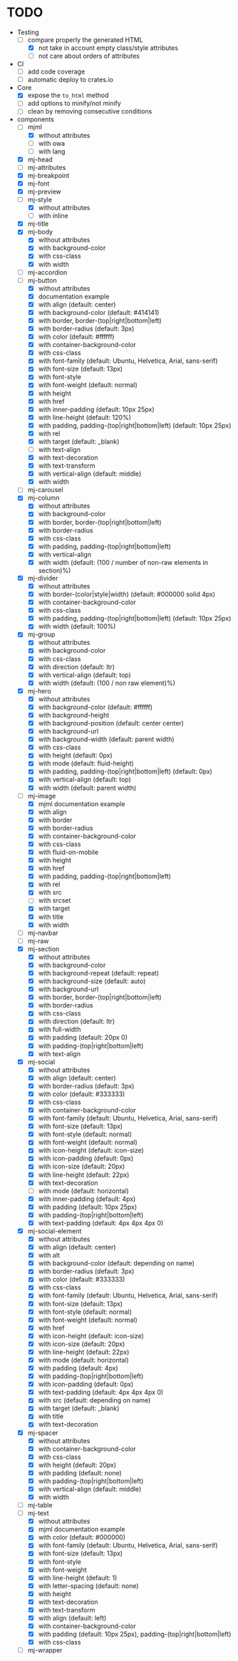 # TODO

- Testing
  - [ ] compare properly the generated HTML
    - [x] not take in account empty class/style attributes
    - [ ] not care about orders of attributes
- CI
  - [ ] add code coverage
  - [ ] automatic deploy to crates.io
- Core
  - [x] expose the `to_html` method
  - [ ] add options to minify/not minify
  - [ ] clean by removing consecutive conditions
- components
  - [ ] mjml
    - [x] without attributes
    - [ ] with owa
    - [ ] with lang
  - [x] mj-head
  - [ ] mj-attributes
  - [x] mj-breakpoint
  - [x] mj-font
  - [x] mj-preview
  - [ ] mj-style
    - [x] without attributes
    - [ ] with inline
  - [x] mj-title
  - [x] mj-body
    - [x] without attributes
    - [x] with background-color
    - [x] with css-class
    - [x] with width
  - [ ] mj-accordion
  - [ ] mj-button
    - [x] without attributes
    - [x] documentation example
    - [x] with align (default: center)
    - [x] with background-color (default: #414141)
    - [x] with border, border-(top|right|bottom|left)
    - [x] with border-radius (default: 3px)
    - [x] with color (default: #ffffff)
    - [x] with container-background-color
    - [x] with css-class
    - [x] with font-family (default: Ubuntu, Helvetica, Arial, sans-serif)
    - [x] with font-size (default: 13px)
    - [x] with font-style
    - [x] with font-weight (default: normal)
    - [x] with height
    - [x] with href
    - [x] with inner-padding (default: 10px 25px)
    - [x] with line-height (default: 120%)
    - [x] with padding, padding-(top|right|bottom|left) (default: 10px 25px)
    - [x] with rel
    - [x] with target (default: _blank)
    - [ ] with text-align
    - [x] with text-decoration
    - [x] with text-transform
    - [x] with vertical-align (default: middle)
    - [x] with width
  - [ ] mj-carousel
  - [x] mj-column
    - [x] without attributes
    - [x] with background-color
    - [x] with border, border-(top|right|bottom|left)
    - [x] with border-radius
    - [x] with css-class
    - [x] with padding, padding-(top|right|bottom|left)
    - [x] with vertical-align
    - [x] with width (default: (100 / number of non-raw elements in section)%)
  - [x] mj-divider
    - [x] without attributes
    - [x] with border-(color|style|width) (default: #000000 solid 4px)
    - [x] with container-background-color
    - [x] with css-class
    - [x] with padding, padding-(top|right|bottom|left) (default: 10px 25px)
    - [x] with width (default: 100%)
  - [x] mj-group
    - [x] without attributes
    - [x] with background-color
    - [x] with css-class
    - [x] with direction (default: ltr)
    - [x] with vertical-align (default: top)
    - [x] with width (default: (100 / non raw element)%)
  - [x] mj-hero
    - [x] without attributes
    - [x] with background-color (default: #ffffff)
    - [x] with background-height
    - [x] with background-position (default: center center)
    - [x] with background-url
    - [x] with background-width (default: parent width)
    - [x] with css-class
    - [x] with height (default: 0px)
    - [x] with mode (default: fluid-height)
    - [x] with padding, padding-(top|right|bottom|left) (default: 0px)
    - [x] with vertical-align (default: top)
    - [x] with width (default: parent width)
  - [ ] mj-image
    - [x] mjml documentation example
    - [x] with align
    - [x] with border
    - [x] with border-radius
    - [x] with container-background-color
    - [x] with css-class
    - [x] with fluid-on-mobile
    - [x] with height
    - [x] with href
    - [x] with padding, padding-(top|right|bottom|left)
    - [x] with rel
    - [x] with src
    - [ ] with srcset
    - [x] with target
    - [x] with title
    - [x] with width
  - [ ] mj-navbar
  - [ ] mj-raw
  - [x] mj-section
    - [x] without attributes
    - [x] with background-color
    - [x] with background-repeat (default: repeat)
    - [x] with background-size (default: auto)
    - [x] with background-url
    - [x] with border, border-(top|right|bottom|left)
    - [x] with border-radius
    - [x] with css-class
    - [x] with direction (default: ltr)
    - [x] with full-width
    - [x] with padding (default: 20px 0)
    - [x] with padding-(top|right|bottom|left)
    - [x] with text-align
  - [x] mj-social
    - [x] without attributes
    - [x] with align (default: center)
    - [x] with border-radius (default: 3px)
    - [x] with color (default: #333333)
    - [x] with css-class
    - [x] with container-background-color
    - [x] with font-family (default: Ubuntu, Helvetica, Arial, sans-serif)
    - [x] with font-size (default: 13px)
    - [x] with font-style (default: normal)
    - [x] with font-weight (default: normal)
    - [x] with icon-height (default: icon-size)
    - [x] with icon-padding (default: 0px)
    - [x] with icon-size (default: 20px)
    - [x] with line-height (default: 22px)
    - [x] with text-decoration
    - [ ] with mode (default: horizontal)
    - [x] with inner-padding (default: 4px)
    - [x] with padding (default: 10px 25px)
    - [x] with padding-(top|right|bottom|left)
    - [x] with text-padding (default: 4px 4px 4px 0)
  - [x] mj-social-element
    - [x] without attributes
    - [x] with align (default: center)
    - [x] with alt
    - [x] with background-color (default: depending on name)
    - [x] with border-radius (default: 3px)
    - [x] with color (default: #333333)
    - [x] with css-class
    - [x] with font-family (default: Ubuntu, Helvetica, Arial, sans-serif)
    - [x] with font-size (default: 13px)
    - [x] with font-style (default: normal)
    - [x] with font-weight (default: normal)
    - [x] with href
    - [x] with icon-height (default: icon-size)
    - [x] with icon-size (default: 20px)
    - [x] with line-height (default: 22px)
    - [x] with mode (default: horizontal)
    - [x] with padding (default: 4px)
    - [x] with padding-(top|right|bottom|left)
    - [x] with icon-padding (default: 0px)
    - [x] with text-padding (default: 4px 4px 4px 0)
    - [x] with src (default: depending on name)
    - [x] with target (default: _blank)
    - [x] with title
    - [x] with text-decoration
  - [x] mj-spacer
    - [x] without attributes
    - [x] with container-background-color
    - [x] with css-class
    - [x] with height (default: 20px)
    - [x] with padding (default: none)
    - [x] with padding-(top|right|bottom|left)
    - [x] with vertical-align (default: middle)
    - [x] with width
  - [ ] mj-table
  - [ ] mj-text
    - [x] without attributes
    - [x] mjml documentation example
    - [x] with color (default: #000000)
    - [x] with font-family (default: Ubuntu, Helvetica, Arial, sans-serif)
    - [x] with font-size (default: 13px)
    - [x] with font-style
    - [x] with font-weight
    - [x] with line-height (default: 1)
    - [x] with letter-spacing (default: none)
    - [x] with height
    - [x] with text-decoration
    - [x] with text-transform
    - [x] with align (default: left)
    - [x] with container-background-color
    - [x] with padding (default: 10px 25px), padding-(top|right|bottom|left)
    - [x] with css-class
  - [ ] mj-wrapper
